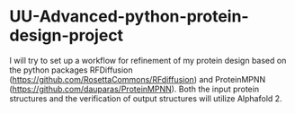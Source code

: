 # UU-Advanced-python-protein-design-project
I will try to set up a workflow for refinement of my protein design based on the python packages
RFDiffusion (https://github.com/RosettaCommons/RFdiffusion) and ProteinMPNN (https://github.com/dauparas/ProteinMPNN).
Both the input protein structures and the verification of output structures will utilize Alphafold 2.
